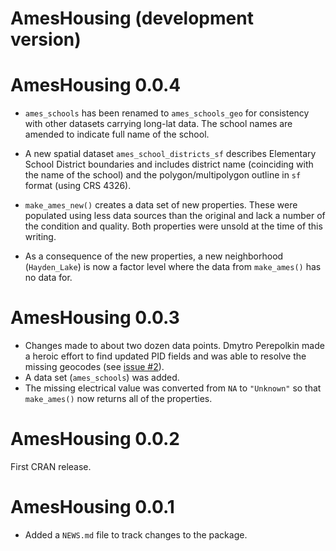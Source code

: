 # AmesHousing (development version)

# AmesHousing 0.0.4

 * `ames_schools` has been renamed to `ames_schools_geo` for consistency with other datasets carrying long-lat data. The school names are amended to indicate full name of the school.
 
 * A new spatial dataset `ames_school_districts_sf` describes Elementary School District boundaries and includes district name (coinciding with the name of the school) and the polygon/multipolygon outline in `sf` format (using CRS 4326).
 
 * `make_ames_new()` creates a data set of new properties. These were populated using less data sources than the original and lack a number of the condition and quality. Both properties were unsold at the time of this writing.
 
 * As a consequence of the new properties, a new neighborhood (`Hayden_Lake`) is now a factor level where the data from `make_ames()` has no data for.  

 
# AmesHousing 0.0.3

* Changes made to about two dozen data points. Dmytro Perepolkin made a heroic effort to find updated PID fields and was able to resolve the missing geocodes (see [issue #2](https://github.com/topepo/AmesHousing/issues/2)). 
* A data set (`ames_schools`) was added. 
* The missing electrical value was converted from `NA` to `"Unknown"` so that `make_ames()` now returns all of the properties. 


# AmesHousing 0.0.2

First CRAN release. 

# AmesHousing 0.0.1

* Added a `NEWS.md` file to track changes to the package.

